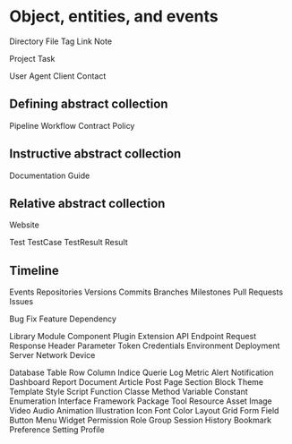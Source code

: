 # Object, entities, and events

Directory
File
Tag
Link
Note

Project
Task


User
Agent
Client
Contact

## Defining abstract collection

Pipeline
Workflow
Contract
Policy

## Instructive abstract collection

Documentation
Guide

## Relative abstract collection

Website



Test
TestCase
TestResult
Result

## Timeline

Events
Repositories
Versions
Commits
Branches
Milestones
Pull Requests
Issues

Bug
Fix
Feature
Dependency


Library
Module
Component
Plugin
Extension
API
Endpoint
Request
Response
Header
Parameter
Token
Credentials
Environment
Deployment
Server
Network
Device

Database
Table
Row
Column
Indice
Querie
Log
Metric
Alert
Notification
Dashboard
Report
Document
Article
Post
Page
Section
Block
Theme
Template
Style
Script
Function
Classe
Method
Variable
Constant
Enumeration
Interface
Framework
Package
Tool
Resource
Asset
Image
Video
Audio
Animation
Illustration
Icon
Font
Color
Layout
Grid
Form
Field
Button
Menu
Widget
Permission
Role
Group
Session
History
Bookmark
Preference
Setting
Profile